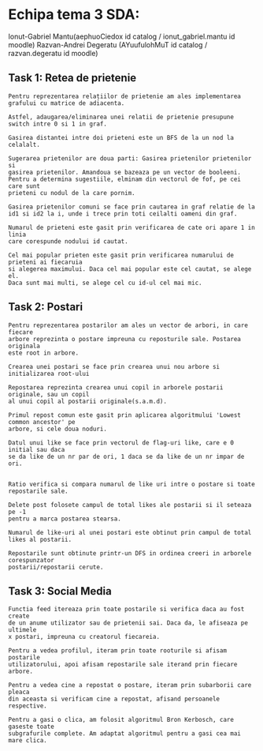 # Echipa tema 3 SDA:
Ionut-Gabriel Mantu(aephuoCiedox id catalog / ionut_gabriel.mantu id moodle)
Razvan-Andrei Degeratu (AYuufulohMuT id catalog / razvan.degeratu id moodle)


## Task 1: Retea de prietenie

	Pentru reprezentarea relațiilor de prietenie am ales implementarea
	grafului cu matrice de adiacenta.

	Astfel, adaugarea/eliminarea unei relatii de prietenie presupune 
	switch intre 0 si 1 in graf.

	Gasirea distantei intre doi prieteni este un BFS de la un nod la celalalt.

	Sugerarea prietenilor are doua parti: Gasirea prietenilor prietenilor si 
	gasirea prietenilor. Amandoua se bazeaza pe un vector de booleeni. 
	Pentru a determina sugestiile, elminam din vectorul de fof, pe cei care sunt
	prieteni cu nodul de la care pornim.

	Gasirea prietenilor comuni se face prin cautarea in graf relatie de la
	id1 si id2 la i, unde i trece prin toti ceilalti oameni din graf.

	Numarul de prieteni este gasit prin verificarea de cate ori apare 1 in linia 
	care corespunde nodului id cautat.

	Cel mai popular prieten este gasit prin verificarea numarului de prieteni ai fiecaruia
	si alegerea maximului. Daca cel mai popular este cel cautat, se alege el.
	Daca sunt mai multi, se alege cel cu id-ul cel mai mic.


## Task 2: Postari

	Pentru reprezentarea postarilor am ales un vector de arbori, in care fiecare
	arbore reprezinta o postare impreuna cu reposturile sale. Postarea originala
	este root in arbore.

	Crearea unei postari se face prin crearea unui nou arbore si initializarea root-ului

	Repostarea reprezinta crearea unui copil in arborele postarii originale, sau un copil
	al unui copil al postarii originale(s.a.m.d).
	
	Primul repost comun este gasit prin aplicarea algoritmului 'Lowest common ancestor' pe
	arbore, si cele doua noduri.

	Datul unui like se face prin vectorul de flag-uri like, care e 0 initial sau daca
	se da like de un nr par de ori, 1 daca se da like de un nr impar de ori.


	Ratio verifica si compara numarul de like uri intre o postare si toate repostarile sale.

	Delete post folosete campul de total likes ale postarii si il seteaza pe -1
	pentru a marca postarea stearsa.

	Numarul de like-uri al unei postari este obtinut prin campul de total likes al postarii.

	Repostarile sunt obtinute printr-un DFS in ordinea creeri in arborele corespunzator
	postarii/repostarii cerute.


## Task 3: Social Media

	Functia feed itereaza prin toate postarile si verifica daca au fost create
	de un anume utilizator sau de prietenii sai. Daca da, le afiseaza pe ultimele
	x postari, impreuna cu creatorul fiecareia.

	Pentru a vedea profilul, iteram prin toate rooturile si afisam postarile
	utilizatorului, apoi afisam repostarile sale iterand prin fiecare arbore.

	Pentru a vedea cine a repostat o postare, iteram prin subarborii care pleaca
	din aceasta si verificam cine a repostat, afisand persoanele respective.

	Pentru a gasi o clica, am folosit algoritmul Bron Kerbosch, care gaseste toate
	subgrafurile complete. Am adaptat algoritmul pentru a gasi cea mai mare clica.
